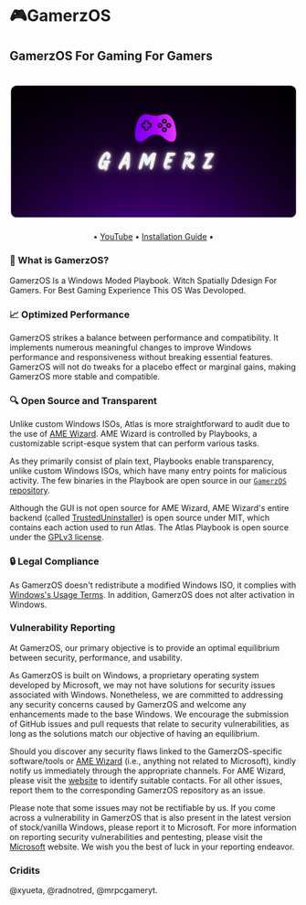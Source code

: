 # 🎮GamerzOS

## GamerzOS For Gaming For Gamers

<head>
  <meta name="google-site-verification" content="XhHzqTShF13Xhz-NDwf-8IMU8cJtZ25cEKfXYVLMKog" />
</head>

<body>
  <h1 align="center">
    <img src="GamerzOS.PNG">
  </h1>
<p align="center">
  •
  <a href="https://www.youtube.com/@MR.PC_GAMER_YT" target="_blank">YouTube</a>
  •
  <a href="https://gamerzos-playbook.github.io/GamerzOS-Installation-Guid/" target="_blank">Installation Guide</a>
  •
</p>

  
### 🤔 What is GamerzOS?
GamerzOS Is a Windows Moded Playbook. Witch Spatially Ddesign For Gamers. For Best Gaming Experience This OS Was Devoloped.

### 📈 Optimized Performance


GamerzOS strikes a balance between performance and compatibility. It implements numerous meaningful changes to improve Windows performance and responsiveness without breaking essential features. GamerzOS will not do tweaks for a placebo effect or marginal gains, making GamerzOS more stable and compatible.

### 🔍 Open Source and Transparent

Unlike custom Windows ISOs, Atlas is more straightforward to audit due to the use of [AME Wizard](https://ameliorated.io). AME Wizard is controlled by Playbooks, a customizable script-esque system that can perform various tasks.

As they primarily consist of plain text, Playbooks enable transparency, unlike custom Windows ISOs, which have many entry points for malicious activity. The few binaries in the Playbook are open source in our [`GamerzOS` repository](https://github.com/GamerzOS-playbook/GamerzOS).

Although the GUI is not open source for AME Wizard, AME Wizard's entire backend (called [TrustedUninstaller](https://github.com/Ameliorated-LLC/trusted-uninstaller-cli)) is open source under MIT, which contains each action used to run Atlas. The Atlas Playbook is open source under the [GPLv3 license](https://github.com/GamerzOS-playbook/GamerzOS/blob/main/LICENSE).

### 🔒 Legal Compliance


As GamerzOS doesn't redistribute a modified Windows ISO, it complies with [Windows's Usage Terms](https://www.microsoft.com/en-us/useterms/#areaheading-uid6738235). In addition, GamerzOS does not alter activation in Windows.

### Vulnerability Reporting

At GamerzOS, our primary objective is to provide an optimal equilibrium between security, performance, and usability.

As GamerzOS is built on Windows, a proprietary operating system developed by Microsoft, we may not have solutions for security issues associated with Windows. Nonetheless, we are committed to addressing any security concerns caused by GamerzOS and welcome any enhancements made to the base Windows. We encourage the submission of GitHub issues and pull requests that relate to security vulnerabilities, as long as the solutions match our objective of having an equilibrium.

Should you discover any security flaws linked to the GamerzOS-specific software/tools or [AME Wizard](https://ameliorated.io) (i.e., anything not related to Microsoft), kindly notify us immediately through the appropriate channels. For AME Wizard, please visit the [website](https://ameliorated.io) to identify suitable contacts. For all other issues, report them to the corresponding GamerzOS repository as an issue.

Please note that some issues may not be rectifiable by us. If you come across a vulnerability in GamerzOS that is also present in the latest version of stock/vanilla Windows, please report it to Microsoft. For more information on reporting security vulnerabilities and pentesting, please visit the [Microsoft](https://www.microsoft.com/en-us/msrc/faqs-report-an-issue) website. We wish you the best of luck in your reporting endeavor.


### Cridits


@xyueta, @radnotred, @mrpcgameryt.
</body>
